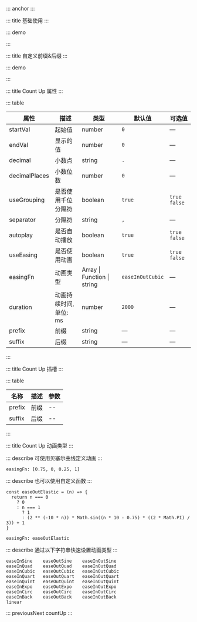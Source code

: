 ::: anchor
:::

::: title 基础使用
:::

::: demo

<template>
  <h1 style="padding:20px 15px; font-family: sans-serif" >
      <lay-count-up :startVal="0" :endVal="3600" :decimalPlaces="2"></lay-count-up>
  </h1>
</template>

<script>
import { ref } from 'vue'

export default {
  setup() {

    return {

    }
  }
}
</script>

:::

::: title 自定义前缀&后缀
:::

::: demo

<template>
  <lay-button @click="handlerClick" type="primary" size="sm">更新</lay-button>
  <br/>
  <br/>
  <!-- 属性 -->
  <lay-card style="width:200px;height:120px;display:inline-block;">
    <h1 style="padding:20px 15px; font-family: sans-serif">
      <lay-count-up :end-val="countVal2" prefix="¥" suffix="↑"></lay-count-up>
    </h1>
  </lay-card>
  <!-- 插槽 -->
  <lay-card style="width:200px;height:120px;display:inline-block;">
    <h1 style="padding:20px 15px">
      <lay-count-up :end-val="18" :duration="2000">
        <template #prefix>
          <span style="font-size:75%">雷雨&nbsp</span>
        </template>
        <template #suffix>
          <span style="font-size:75%">
            <sub>℃</sub> ⛈
          </span>
        </template>
      </lay-count-up>
    </h1>
  </lay-card>
</template>

<script>
import { ref } from 'vue'

export default {
  setup() {
    const countVal2 = ref(98626);
    const handlerClick = () => {
      countVal2.value += 1000;
    }
    return {
      handlerClick,
    }
  }
}
</script>

:::

::: title Count Up 属性
:::

::: table

| 属性          | 描述                                                         | 类型           | 默认值 | 可选值         |
| ------------- | ------------------------------------------------------------ | -------------- | ------ | -------------- |
| startVal      | 起始值                                                     | number         | `0`    | —             |
| endVal        | 显示的值                                                     | number         | `0`    | —             |
| decimal       | 小数点                                                    | string         | `.`    | —             |
| decimalPlaces | 小数位数                                                     | number         | `0`    | —             |
| useGrouping   | 是否使用千位分隔符                                               | boolean        | `true` | `true` `false` |
| separator     | 分隔符                                                       | string         | `,`    | —             |
| autoplay     | 是否自动播放                                                     | boolean        | `true` | `true` `false` |
| useEasing     | 是否使用动画                                                     | boolean        | `true` | `true` `false` |
| easingFn      | 动画类型                                                 | Array \| Function \| string         | `easeInOutCubic`    | —             |
| duration      | 动画持续时间,单位: ms                                                 | number         | `2000`    | —             |
| prefix        | 前缀                                                         | string         | —    | —             |
| suffix        | 后缀                                                         | string         | —     | —             |

:::

::: title Count Up 插槽
:::

::: table

| 名称    | 描述     | 参数 |
| -----   | -------- | ---- |
| prefix  | 前缀     | --   |
| suffix  | 后缀     | --   |

:::

::: title Count Up 动画类型
::: 

::: describe 可使用贝塞尔曲线定义动画
:::

```
easingFn: [0.75, 0, 0.25, 1]
```

::: describe 也可以使用自定义函数
:::

```
const easeOutElastic = (n) => {
  return n === 0
    ? 0
    : n === 1
      ? 1
      : (2 ** (-10 * n)) * Math.sin((n * 10 - 0.75) * ((2 * Math.PI) / 3)) + 1
}

easingFn: easeOutElastic
```

::: describe 通过以下字符串快速设置动画类型
:::

```
easeInSine    easeOutSine    easeInOutSine
easeInQuad    easeOutQuad    easeInOutQuad
easeInCubic   easeOutCubic   easeInOutCubic
easeInQuart   easeOutQuart   easeInOutQuart
easeInQuint   easeOutQuint   easeInOutQuint
easeInExpo    easeOutExpo    easeInOutExpo
easeInCirc    easeOutCirc    easeInOutCirc
easeInBack    easeOutBack    easeInOutBack
linear
```

::: previousNext countUp
:::